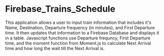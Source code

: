 # Firebase_Trains_Schedule
This application allows a user to input train information that includes it's Name, Destination, Departure frequency (in minutes), and First Departure time. It then updates that information to a Firebase Database and displays it in a table. Javascript functions use Departure frequncy, First Departure time, and the moment function from Moment.js to calculate Next Arrival time and how long the wait till the Next Arrival is.